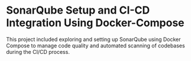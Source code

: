 # SonarQube Setup and CI-CD Integration Using Docker-Compose
This project included exploring and setting up SonarQube using Docker Compose to manage code quality and automated scanning of codebases during the CI/CD process.
